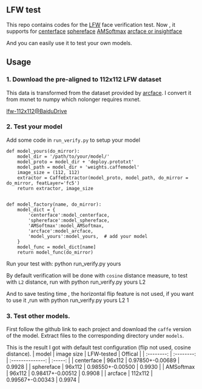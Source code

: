 ## LFW test

This repo contains codes for  the [LFW](http://vis-www.cs.umass.edu/lfw/) face verification test.
Now , it supports for [centerface](https://github.com/ydwen/caffe-face) [sphereface](https://github.com/wy1iu/sphereface) [AMSoftmax](https://github.com/happynear/AMSoftmax) [arcface or insightface](https://github.com/deepinsight/insightface)

And you can easily use it to test your own models.

## Usage

### 1. Download the pre-aligned to 112x112 LFW dataset

This data is transformed from the dataset provided by [arcface](https://github.com/deepinsight/insightface). I convert it from mxnet to numpy which nolonger requires mxnet.

[lfw-112x112@BaiduDrive](https://pan.baidu.com/s/1uCOedn21j9ZDcm-7yYuhYA)

### 2. Test your model
Add some code in `run_verify.py` to setup your model
```
def model_yours(do_mirror):
    model_dir = '/path/to/your/model/'
    model_proto = model_dir + 'deploy.prototxt'
    model_path = model_dir + 'weights.caffemodel'
    image_size = (112, 112)
    extractor = CaffeExtractor(model_proto, model_path, do_mirror = do_mirror, featLayer='fc5')
    return extractor, image_size

        
def model_factory(name, do_mirror):
    model_dict = {
        'centerface':model_centerface, 
        'sphereface':model_sphereface, 
        'AMSoftmax':model_AMSoftmax, 
        'arcface':model_arcface,
        'model_yours':model_yours,  # add your model
    }
    model_func = model_dict[name]
    return model_func(do_mirror)
```
Run your test with:
	python run_verify.py yours 

By default verification will be done with `cosine` distance measure, to test with `L2` distance, run with
	python run_verify.py yours L2

And to save testing time , the horizontal flip feature is not used, if you want to use it ,run with
	python run_verify.py yours L2 1

### 3. Test other models.
First follow the github link to each project and download the `caffe` version of the model. Extract files to the corresponding directory  under `models`. 

This is the result I got with default test configuration (flip not used, cosine distance). 
|   model    | image size |    LFW-tested    | Offical |
| :--------: | :--------: | :--------------: | :-----: |
| centerface |   96x112   | 0.97850+-0.00689 | 0.9928  |
| sphereface |   96x112   | 0.98550+-0.00500 | 0.9930  |
| AMSoftmax  |   96x112   | 0.98417+-0.00512 | 0.9908  |
|  arcface   |  112x112   | 0.99567+-0.00343 | 0.9974  |





